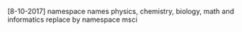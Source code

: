 [8-10-2017] namespace names physics, chemistry, biology, math and informatics replace by namespace msci
